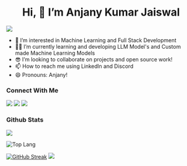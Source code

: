 <h1 align='center'>Hi, 👋 I’m Anjany Kumar Jaiswal</h1>

![](https://komarev.com/ghpvc/?username=AnjanyKumarJaiswal)


- 🔭 I’m interested in Machine Learning and Full Stack Development
- 🧑‍🏭 I’m currently learning and developing LLM Model's and Custom made Machine Learning Models
- 😎 I’m looking to collaborate on projects and open source work!
- 📫 How to reach me using Linkedln and Discord
- 😄 Pronouns: Anjany!
  
<h3 align='left'>Connect With Me</h3>
<a href="https://www.linkedin.com/in/anjany-kumar-jaiswal-938277262/"><img src="https://img.shields.io/badge/-LinkedIn-0072b1?&style=for-the-badge&logo=linkedin&logoColor=white"></a> 
<a href="anjany.jaiswal2005@gmail.com"><img src="https://img.shields.io/badge/Gmail-D14836?style=for-the-badge&logo=gmail&logoColor=white"></img></a>
<a href=""><img src="https://img.shields.io/badge/Discord-5865F2?style=for-the-badge&logo=discord&logoColor=white" ></img></a>



<h3 align='left' >Github Stats</h3>
<!-- <img src="https://github-readme-stats.vercel.app/api/top-langs/?username=AnjanyKumarJaiswal&layout=donut&theme=algolia&show_icons=true&langs_count=8&hide=jupyter%20notebook,C,Cython"></img> -->
<img src='https://github-readme-stats.vercel.app/api/top-langs/?username=AnjanyKumarJaiswal&layout=donut&theme=algolia&show_icons=true&langs_count=8&hide=C,Cython&exclude_repo=StockMarket_AIChatBot'/>

![Top Lang](https://github-readme-stats.vercel.app/api?username=AnjanyKumarJaiswal&theme=algolia&show_icons=true)

[![GitHub Streak](https://github-readme-streak-stats.herokuapp.com?user=AnjanyKumarJaiswal&theme=dark&hide_border=true)](https://git.io/streak-stats)
<img src="https://github-profile-summary-cards.vercel.app/api/cards/profile-details?username=AnjanyKumarJaiswal&theme=github_dark"></img>

